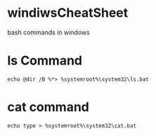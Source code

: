 # windiwsCheatSheet
bash commands in windows 

# ls Command 

`echo @dir /B %*> %systemroot%\system32\ls.bat`

# cat command 

`echo type > %systemroot%\system32\cat.bat`
